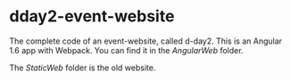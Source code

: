 # dday2-event-website
The complete code of an event-website, called d-day2. This is an Angular 1.6 app with Webpack.
You can find it in the _AngularWeb_ folder.

The _StaticWeb_ folder is the old website.
